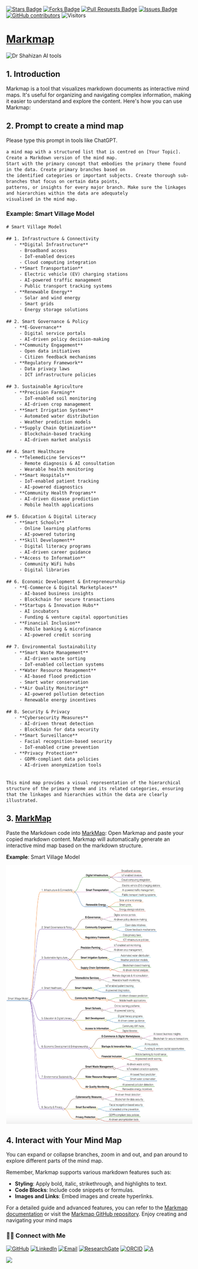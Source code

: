 <a href="https://github.com/drshahizan/short-course/stargazers"><img src="https://img.shields.io/github/stars/drshahizan/short-course" alt="Stars Badge"/></a>
<a href="https://github.com/drshahizan/short-course/network/members"><img src="https://img.shields.io/github/forks/drshahizan/short-course" alt="Forks Badge"/></a>
<a href="https://github.com/drshahizan/short-course/pulls"><img src="https://img.shields.io/github/issues-pr/drshahizan/short-course" alt="Pull Requests Badge"/></a>
<a href="https://github.com/drshahizan/short-course"><img src="https://img.shields.io/github/issues/drshahizan/short-course" alt="Issues Badge"/></a>
<a href="https://github.com/drshahizan/short-course/graphs/contributors"><img alt="GitHub contributors" src="https://img.shields.io/github/contributors/drshahizan/short-course?color=2b9348"></a>
![Visitors](https://api.visitorbadge.io/api/visitors?path=https%3A%2F%2Fgithub.com%2Fdrshahizan%2Fshort-course&labelColor=%23d9e3f0&countColor=%23697689&style=flat)

# [Markmap](https://markmap.js.org/repl)

 <img src="https://storage.googleapis.com/jotterpad-assets/plugins/markmap/plugins-markmap1.png" alt="Dr Shahizan AI tools"  height="400">


## 1. Introduction
Markmap is a tool that visualizes markdown documents as interactive mind maps. It's useful for organizing and navigating complex information, making it easier to understand and explore the content. Here's how you can use Markmap:

## 2. Prompt to create a mind map
Please type this prompt in tools like ChatGPT.

  ```
a mind map with a structured list that is centred on [Your Topic]. Create a Markdown version of the mind map.
Start with the primary concept that embodies the primary theme found in the data. Create primary branches based on
the identified categories or important subjects. Create thorough sub-branches that focus on certain data points,
patterns, or insights for every major branch. Make sure the linkages and hierarchies within the data are adequately
visualised in the mind map.
  ```

### Example: Smart Village Model

```
# Smart Village Model

## 1. Infrastructure & Connectivity
   - **Digital Infrastructure**
     - Broadband access
     - IoT-enabled devices
     - Cloud computing integration
   - **Smart Transportation**
     - Electric vehicle (EV) charging stations
     - AI-powered traffic management
     - Public transport tracking systems
   - **Renewable Energy**
     - Solar and wind energy
     - Smart grids
     - Energy storage solutions

## 2. Smart Governance & Policy
   - **E-Governance**
     - Digital service portals
     - AI-driven policy decision-making
   - **Community Engagement**
     - Open data initiatives
     - Citizen feedback mechanisms
   - **Regulatory Framework**
     - Data privacy laws
     - ICT infrastructure policies

## 3. Sustainable Agriculture
   - **Precision Farming**
     - IoT-enabled soil monitoring
     - AI-driven crop management
   - **Smart Irrigation Systems**
     - Automated water distribution
     - Weather prediction models
   - **Supply Chain Optimization**
     - Blockchain-based tracking
     - AI-driven market analysis

## 4. Smart Healthcare
   - **Telemedicine Services**
     - Remote diagnosis & AI consultation
     - Wearable health monitoring
   - **Smart Hospitals**
     - IoT-enabled patient tracking
     - AI-powered diagnostics
   - **Community Health Programs**
     - AI-driven disease prediction
     - Mobile health applications

## 5. Education & Digital Literacy
   - **Smart Schools**
     - Online learning platforms
     - AI-powered tutoring
   - **Skill Development**
     - Digital literacy programs
     - AI-driven career guidance
   - **Access to Information**
     - Community WiFi hubs
     - Digital libraries

## 6. Economic Development & Entrepreneurship
   - **E-Commerce & Digital Marketplaces**
     - AI-based business insights
     - Blockchain for secure transactions
   - **Startups & Innovation Hubs**
     - AI incubators
     - Funding & venture capital opportunities
   - **Financial Inclusion**
     - Mobile banking & microfinance
     - AI-powered credit scoring

## 7. Environmental Sustainability
   - **Smart Waste Management**
     - AI-driven waste sorting
     - IoT-enabled collection systems
   - **Water Resource Management**
     - AI-based flood prediction
     - Smart water conservation
   - **Air Quality Monitoring**
     - AI-powered pollution detection
     - Renewable energy incentives

## 8. Security & Privacy
   - **Cybersecurity Measures**
     - AI-driven threat detection
     - Blockchain for data security
   - **Smart Surveillance**
     - Facial recognition-based security
     - IoT-enabled crime prevention
   - **Privacy Protection**
     - GDPR-compliant data policies
     - AI-driven anonymization tools


This mind map provides a visual representation of the hierarchical structure of the primary theme and its related categories, ensuring that the linkages and hierarchies within the data are clearly illustrated. 
```

## 3. [MarkMap](https://markmap.js.org/repl)
Paste the Markdown code into [MarkMap](https://markmap.js.org/repl): Open Markmap and paste your copied markdown content. Markmap will automatically generate an interactive mind map based on the markdown structure.

**Example**: Smart Village Model

<p align="center">
<img src="markmap.png" height="700" />
</p>

## 4. Interact with Your Mind Map
You can expand or collapse branches, zoom in and out, and pan around to explore different parts of the mind map.

Remember, Markmap supports various markdown features such as:
- **Styling**: Apply bold, italic, strikethrough, and highlights to text.
- **Code Blocks**: Include code snippets or formulas.
- **Images and Links**: Embed images and create hyperlinks.

For a detailed guide and advanced features, you can refer to the [Markmap documentation](https://mindmapexpert.com/review/how-to-create-a-mind-map-using-markmap-js/) or visit the [Markmap GitHub repository](https://github.com/dundalek/markmap). Enjoy creating and navigating your mind maps


### 🙌🏻 Connect with Me
<p align="left">
    <a href="https://github.com/drshahizan" target="_blank"><img alt="GitHub" src="https://img.shields.io/badge/-@drshahizan-181717?style=flat-square&logo=GitHub&logoColor=white"></a>
    <a href="https://www.linkedin.com/in/drshahizan" target="_blank"><img alt="LinkedIn" src="https://img.shields.io/badge/-drshahizan-blue?style=flat-square&logo=Linkedin&logoColor=white&link=https://www.linkedin.com/in/drshahizan/"></a>
    <a href="mailto:shahizan@utm.my" target="_blank"><img alt="Email" src="https://img.shields.io/badge/-shahizan@utm.my-c14438?style=flat-square&logo=Gmail&logoColor=white&link=mailto:shahizan@utm.my.com"></a>
    <a href="https://www.researchgate.net/profile/Mohd-Othman-28" target="_blank"><img alt="ResearchGate" src="https://img.shields.io/badge/-ResearchGate-00CCBB?style=flat-square&logo=ResearchGate&logoColor=white"></a>
    <a href="https://orcid.org/0000-0003-4261-1873" target="_blank"><img alt="ORCID" src="https://img.shields.io/badge/-ORCID-A6CE39?style=flat-square&logo=ORCID&logoColor=white"></a> 
 <a href="https://visitorbadge.io/status?path=https%3A%2F%2Fgithub.com%2Fdrshahizan" target="_blank"><img alt="A" src="https://api.visitorbadge.io/api/visitors?path=https%3A%2F%2Fgithub.com%2Fdrshahizan&labelColor=%23697689&countColor=%23555555&style=plastic"></a>
 
![](https://hit.yhype.me/github/profile?user_id=81284918)
</p>

